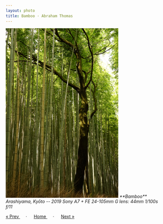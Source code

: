 ```yaml
---
layout: photo
title: Bamboo · Abraham Thomas
---
```


<img src="/assets/photos/Bamboo.jpg" width="360px" class="photo">

<i>
**Bamboo**  
Arashiyama, Kyōto -- 2019  
Sony A7 + FE 24-105mm G lens: 44mm 1/100s f/11 
</i>

<a href="/gallery/pink"> &laquo; Prev </a> &emsp; · &emsp; 
<a href="/gallery"> Home </a> &emsp; · &emsp; 
<a href="/gallery/kimono-1"> Next &raquo; </a>
